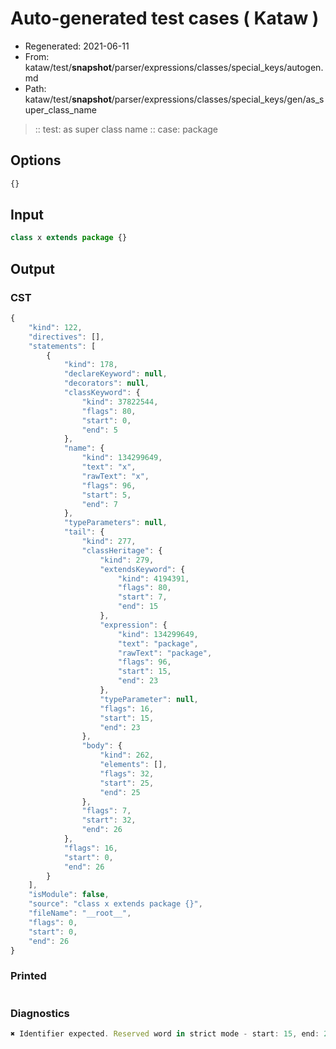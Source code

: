 # Auto-generated test cases ( Kataw )
- Regenerated: 2021-06-11
- From: kataw/test/__snapshot__/parser/expressions/classes/special_keys/autogen.md
- Path: kataw/test/__snapshot__/parser/expressions/classes/special_keys/gen/as_super_class_name
> :: test: as super class name
> :: case: package
## Options

`````js
{}
`````
## Input

`````js
class x extends package {}
`````
## Output

### CST

```javascript
{
    "kind": 122,
    "directives": [],
    "statements": [
        {
            "kind": 178,
            "declareKeyword": null,
            "decorators": null,
            "classKeyword": {
                "kind": 37822544,
                "flags": 80,
                "start": 0,
                "end": 5
            },
            "name": {
                "kind": 134299649,
                "text": "x",
                "rawText": "x",
                "flags": 96,
                "start": 5,
                "end": 7
            },
            "typeParameters": null,
            "tail": {
                "kind": 277,
                "classHeritage": {
                    "kind": 279,
                    "extendsKeyword": {
                        "kind": 4194391,
                        "flags": 80,
                        "start": 7,
                        "end": 15
                    },
                    "expression": {
                        "kind": 134299649,
                        "text": "package",
                        "rawText": "package",
                        "flags": 96,
                        "start": 15,
                        "end": 23
                    },
                    "typeParameter": null,
                    "flags": 16,
                    "start": 15,
                    "end": 23
                },
                "body": {
                    "kind": 262,
                    "elements": [],
                    "flags": 32,
                    "start": 25,
                    "end": 25
                },
                "flags": 7,
                "start": 32,
                "end": 26
            },
            "flags": 16,
            "start": 0,
            "end": 26
        }
    ],
    "isModule": false,
    "source": "class x extends package {}",
    "fileName": "__root__",
    "flags": 0,
    "start": 0,
    "end": 26
}
```

### Printed

```javascript

```

### Diagnostics

```javascript
✖ Identifier expected. Reserved word in strict mode - start: 15, end: 23

```

